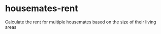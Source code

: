 # housemates-rent
Calculate the rent for multiple housemates based on the size of their living areas 
